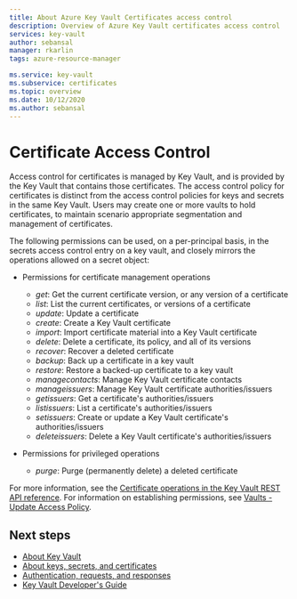 ```yaml
---
title: About Azure Key Vault Certificates access control
description: Overview of Azure Key Vault certificates access control
services: key-vault
author: sebansal
manager: rkarlin
tags: azure-resource-manager

ms.service: key-vault
ms.subservice: certificates
ms.topic: overview
ms.date: 10/12/2020
ms.author: sebansal
---
```


# Certificate Access Control

 Access control for certificates is managed by Key Vault, and is provided by the Key Vault that contains those certificates. The access control policy for certificates is distinct from the access control policies for keys and secrets in the same Key Vault. Users may create one or more vaults to hold certificates, to maintain scenario appropriate segmentation and management of certificates.  

 The following permissions can be used, on a per-principal basis, in the secrets access control entry on a key vault, and closely mirrors the operations allowed on a secret object:  

- Permissions for certificate management operations
  - *get*: Get the current certificate version, or any version of a certificate
  - *list*: List the current certificates, or versions of a certificate  
  - *update*: Update a certificate
  - *create*: Create a Key Vault certificate
  - *import*: Import certificate material into a Key Vault certificate
  - *delete*: Delete a certificate, its policy, and all of its versions  
  - *recover*: Recover a deleted certificate
  - *backup*: Back up a certificate in a key vault
  - *restore*: Restore a backed-up certificate to a key vault
  - *managecontacts*: Manage Key Vault certificate contacts  
  - *manageissuers*: Manage Key Vault certificate authorities/issuers
  - *getissuers*: Get a certificate's authorities/issuers
  - *listissuers*: List a certificate's authorities/issuers  
  - *setissuers*: Create or update a Key Vault certificate's authorities/issuers  
  - *deleteissuers*: Delete a Key Vault certificate's authorities/issuers  
 
- Permissions for privileged operations
  - *purge*: Purge (permanently delete) a deleted certificate

For more information, see the [Certificate operations in the Key Vault REST API reference](/rest/api/keyvault). For information on establishing permissions, see [Vaults - Update Access Policy](/rest/api/keyvault/vaults/updateaccesspolicy).

## Next steps

- [About Key Vault](../general/overview.md)
- [About keys, secrets, and certificates](../general/about-keys-secrets-certificates.md)
- [Authentication, requests, and responses](../general/authentication-requests-and-responses.md)
- [Key Vault Developer's Guide](../general/developers-guide.md)
